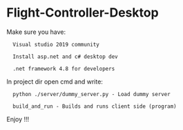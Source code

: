 # Flight-Controller-Desktop

Make sure you have:

      Visual studio 2019 community 

      Install asp.net and c# desktop dev

      .net framework 4.8 for developers

In project dir open cmd and write:

      python ./server/dummy_server.py - Load dummy server

      build_and_run - Builds and runs client side (program)

Enjoy !!!
